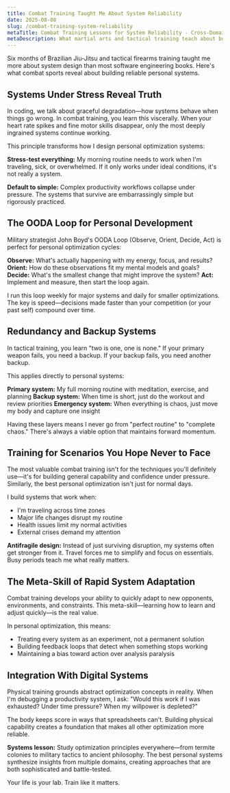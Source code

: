 ```yaml
---
title: Combat Training Taught Me About System Reliability
date: 2025-08-08
slug: /combat-training-system-reliability
metaTitle: Combat Training Lessons for System Reliability - Cross-Domain Learning
metaDescription: What martial arts and tactical training teach about building reliable personal systems that work under stress and uncertainty.
---
```


Six months of Brazilian Jiu-Jitsu and tactical firearms training taught me more about system design than most software engineering books. Here's what combat sports reveal about building reliable personal systems.

## Systems Under Stress Reveal Truth

In coding, we talk about graceful degradation—how systems behave when things go wrong. In combat training, you learn this viscerally. When your heart rate spikes and fine motor skills disappear, only the most deeply ingrained systems continue working.

This principle transforms how I design personal optimization systems:

**Stress-test everything:** My morning routine needs to work when I'm traveling, sick, or overwhelmed. If it only works under ideal conditions, it's not really a system.

**Default to simple:** Complex productivity workflows collapse under pressure. The systems that survive are embarrassingly simple but rigorously practiced.

## The OODA Loop for Personal Development

Military strategist John Boyd's OODA Loop (Observe, Orient, Decide, Act) is perfect for personal optimization cycles:

**Observe:** What's actually happening with my energy, focus, and results?
**Orient:** How do these observations fit my mental models and goals?
**Decide:** What's the smallest change that might improve the system?
**Act:** Implement and measure, then start the loop again.

I run this loop weekly for major systems and daily for smaller optimizations. The key is speed—decisions made faster than your competition (or your past self) compound over time.

## Redundancy and Backup Systems

In tactical training, you learn "two is one, one is none." If your primary weapon fails, you need a backup. If your backup fails, you need another backup.

This applies directly to personal systems:

**Primary system:** My full morning routine with meditation, exercise, and planning
**Backup system:** When time is short, just do the workout and review priorities
**Emergency system:** When everything is chaos, just move my body and capture one insight

Having these layers means I never go from "perfect routine" to "complete chaos." There's always a viable option that maintains forward momentum.

## Training for Scenarios You Hope Never to Face

The most valuable combat training isn't for the techniques you'll definitely use—it's for building general capability and confidence under pressure. Similarly, the best personal optimization isn't just for normal days.

I build systems that work when:
- I'm traveling across time zones
- Major life changes disrupt my routine
- Health issues limit my normal activities
- External crises demand my attention

**Antifragile design:** Instead of just surviving disruption, my systems often get stronger from it. Travel forces me to simplify and focus on essentials. Busy periods teach me what really matters.

## The Meta-Skill of Rapid System Adaptation

Combat training develops your ability to quickly adapt to new opponents, environments, and constraints. This meta-skill—learning how to learn and adjust quickly—is the real value.

In personal optimization, this means:
- Treating every system as an experiment, not a permanent solution
- Building feedback loops that detect when something stops working
- Maintaining a bias toward action over analysis paralysis

## Integration With Digital Systems

Physical training grounds abstract optimization concepts in reality. When I'm debugging a productivity system, I ask: "Would this work if I was exhausted? Under time pressure? When my willpower is depleted?"

The body keeps score in ways that spreadsheets can't. Building physical capability creates a foundation that makes all other optimization more reliable.

**Systems lesson:** Study optimization principles everywhere—from termite colonies to military tactics to ancient philosophy. The best personal systems synthesize insights from multiple domains, creating approaches that are both sophisticated and battle-tested.

Your life is your lab. Train like it matters.
